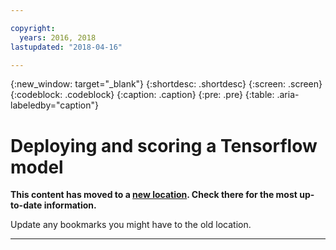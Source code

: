 ```yaml
---

copyright:
  years: 2016, 2018
lastupdated: "2018-04-16"

---
```

{:new_window: target="_blank"}
{:shortdesc: .shortdesc}
{:screen: .screen}
{:codeblock: .codeblock}
{:caption: .caption}
{:pre: .pre}
{:table: .aria-labeledby="caption"}

# Deploying and scoring a Tensorflow model

**This content has moved to a [new location](https://dataplatform.ibm.com/docs/content/analyze-data/ml_dlaas_model_tensorflow_deploy_score.html).  Check there for the most up-to-date information.**

Update any bookmarks you might have to the old location.


_____________
    

